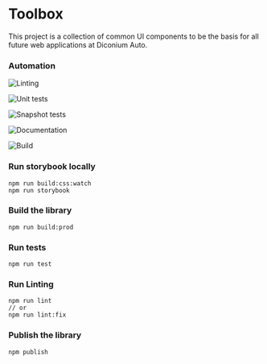 # Toolbox

This project is a collection of common UI components to be the basis for all future web applications at Diconium Auto.

### Automation

![Linting](https://github.com/dicoauto/toolbox/actions/workflows/lint.yml/badge.svg)

![Unit tests](https://github.com/dicoauto/toolbox/actions/workflows/test.yml/badge.svg)

![Snapshot tests](https://github.com/dicoauto/toolbox/actions/workflows/chromatic.yml/badge.svg)

![Documentation](https://github.com/dicoauto/toolbox/actions/workflows/docs.yml/badge.svg)

![Build](https://github.com/dicoauto/toolbox/actions/workflows/build.yml/badge.svg)

### Run storybook locally

```
npm run build:css:watch
npm run storybook
```

### Build the library

```
npm run build:prod
```

### Run tests

```
npm run test
```

### Run Linting

```
npm run lint
// or
npm run lint:fix
```

### Publish the library

```
npm publish
```
